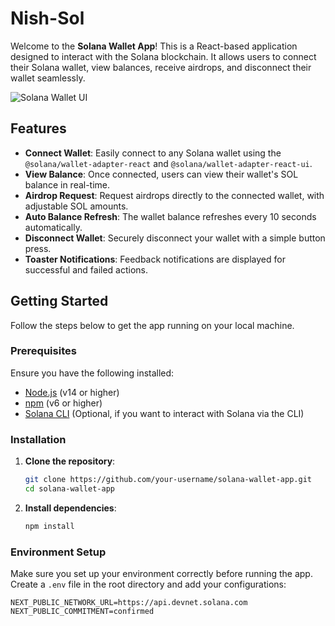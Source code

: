 # Nish-Sol

Welcome to the **Solana Wallet App**! This is a React-based application designed to interact with the Solana blockchain. It allows users to connect their Solana wallet, view balances, receive airdrops, and disconnect their wallet seamlessly.

![Solana Wallet UI](https://path-to-screenshot-or-gif) <!-- You can replace this with an actual screenshot link -->

## Features

- **Connect Wallet**: Easily connect to any Solana wallet using the `@solana/wallet-adapter-react` and `@solana/wallet-adapter-react-ui`.
- **View Balance**: Once connected, users can view their wallet's SOL balance in real-time.
- **Airdrop Request**: Request airdrops directly to the connected wallet, with adjustable SOL amounts.
- **Auto Balance Refresh**: The wallet balance refreshes every 10 seconds automatically.
- **Disconnect Wallet**: Securely disconnect your wallet with a simple button press.
- **Toaster Notifications**: Feedback notifications are displayed for successful and failed actions.

## Getting Started

Follow the steps below to get the app running on your local machine.

### Prerequisites

Ensure you have the following installed:

- [Node.js](https://nodejs.org/) (v14 or higher)
- [npm](https://www.npmjs.com/) (v6 or higher)
- [Solana CLI](https://docs.solana.com/cli/install-solana-cli-tools) (Optional, if you want to interact with Solana via the CLI)

### Installation

1. **Clone the repository**:
    ```bash
    git clone https://github.com/your-username/solana-wallet-app.git
    cd solana-wallet-app
    ```

2. **Install dependencies**:
    ```bash
    npm install
    ```

### Environment Setup

Make sure you set up your environment correctly before running the app. Create a `.env` file in the root directory and add your configurations:

```plaintext
NEXT_PUBLIC_NETWORK_URL=https://api.devnet.solana.com
NEXT_PUBLIC_COMMITMENT=confirmed
